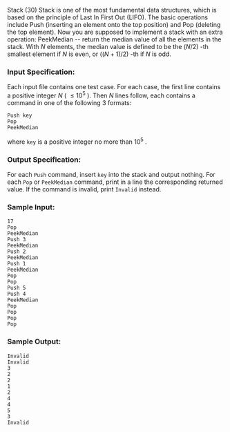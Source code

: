 Stack (30)
Stack is one of the most fundamental data structures, which is based on the
principle of Last In First Out (LIFO). The basic operations include Push
(inserting an element onto the top position) and Pop (deleting the top
element). Now you are supposed to implement a stack with an extra operation:
PeekMedian -- return the median value of all the elements in the stack. With
$N$ elements, the median value is defined to be the $(N/2)$ -th smallest
element if $N$ is even, or $((N+1)/2)$ -th if $N$ is odd.

### Input Specification:

Each input file contains one test case. For each case, the first line contains
a positive integer $N$ ( $\le 10^5$ ). Then $N$ lines follow, each contains a
command in one of the following 3 formats:

    
    
    Push key
    Pop
    PeekMedian
    

where `key` is a positive integer no more than $10^5$ .

### Output Specification:

For each `Push` command, insert `key` into the stack and output nothing. For
each `Pop` or `PeekMedian` command, print in a line the corresponding returned
value. If the command is invalid, print `Invalid` instead.

### Sample Input:

    
    
    17
    Pop
    PeekMedian
    Push 3
    PeekMedian
    Push 2
    PeekMedian
    Push 1
    PeekMedian
    Pop
    Pop
    Push 5
    Push 4
    PeekMedian
    Pop
    Pop
    Pop
    Pop
    

### Sample Output:

    
    
    Invalid
    Invalid
    3
    2
    2
    1
    2
    4
    4
    5
    3
    Invalid
    

